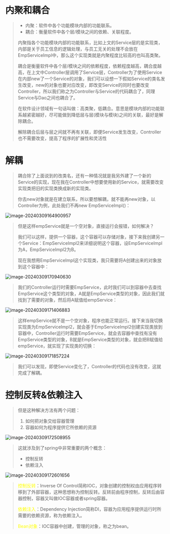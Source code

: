 #  内聚和耦合

> - 内聚：软件中各个功能模块内部的功能联系。
> - 耦合：衡量软件中各个层/模块之间的依赖、关联程度。
>
> 内聚指各个功能模块内部的功能联系，比如上文的Service层的是实现类，内部是关于员工信息的逻辑处理，与员工无关的处理不会放在EmpServiceImpl中，那么这个实现类就是内聚程度比较高的也叫高类聚。
>
> 耦合是衡量软件中各个层/模块之间的依赖程度，依赖程度越高，耦合度越高，在上文中Controller层调用了Service层，Controller为了使用Service在内部new了一个Service的对象，我们可以设想一下假如Service的类名发生改变，new的对象也要对应改变，即改变Service的同时也要改变Controller，所以我们称之为Controller与Service的代码耦合了，同理Service与Dao之间也耦合了。
>
> 在软件设计领域有一句话叫做：高类聚，低耦合。意思是模块内部的功能联系越紧密越好，尽可能做到降低层与层(模块与模块)之间的关联，最好是解除耦合。
>
> 解除耦合后层与层之间就不再有关联，即便Service发生改变，Controller也不需要改变，提高了程序的扩展性和灵活性



# 解耦

> 耦合除了上面说到的改类名，还有一种情况就是我另外建了一个新的Service的实现，现在我在Controller中想要使用新的Service，就需要改变实现类把旧的实现类换成新的实现类。
>
> 你去new对象就是在建立联系，所以要想解耦，就不能再new对象，以Controller为例，此处我们不再new EmpServiceImpl()：

![image-20240309164900957](D:\text1\8.分层解耦\assets\image-20240309164900957.png)

> 但是这样empService就是一个空对象，直接运行会报错，如何解决？
>
> 我们可以这样，提供一个容器，这个容器可以存储对象，接下来我创建另一个Service：EmpServiceImpl2来详细说明这个容器，设EmpServiceImpl为A，EmpServiceImpl2为B。
>
> 现在我想用EmpServiceImpl这个实现类，我只需要将A创建出来的对象放到这个容器中：

![image-20240309170940630](D:\text1\8.分层解耦\assets\image-20240309170940630.png)

> 我们的Controller运行时需要EmpService，此时我们可以到容器中去查找EmpService这个类型的对象，A就是EmpService类型的对象，因此我们就找到了需要的对象，然后将A赋值给empService：

![image-20240309171406883](D:\text1\8.分层解耦\assets\image-20240309171406883.png)

> 这样empService就不是一个空对象，程序也能正常运行。接下来当我切换实现类为EmpServiceImpl2，就会基于EmpServiceImpl2创建实现类放到容器中，Controller运行时需要EmpService，就会去容器中查找有没有EmpService类型的对象，B就是EmpService类型的对象，就会把B赋值给empService，就实现了实现类的切换：

![image-20240309171857224](D:\text1\8.分层解耦\assets\image-20240309171857224.png)

> 我们可以发现，即使Service变化了，Controller的代码也没有改变，这就完成了解耦。



# 控制反转&依赖注入

> 但是这种解决方法有两个问题：
>
> 1. 如何把对象交给容器管理
> 2. 容器如何为程序提供它所依赖的资源

![image-20240309172508955](D:\text1\8.分层解耦\assets\image-20240309172508955.png)

> 这就涉及到了spring中非常重要的两个概念：
>
> - 控制反转
> - 依赖注入

![image-20240309172601656](D:\text1\8.分层解耦\assets\image-20240309172601656.png)

> <font color='yellow'>控制反转</font>：Inverse Of Control简称IOC，对象创建的控制权由应用程序转移到了外部容器，这种思想称为控制反转。反转前由程序控制，反转后由容器控制，容器又叫做IOC容器或者spring容器。
>
> <font color='yellow'>依赖注入</font>：Dependency Injection简称DI，容器为应用程序提供运行时所需要的依赖资源，称为依赖注入。
>
> <font color='yellow'>Bean对象</font>：IOC容器中创建，管理的对象，称之为bean。
